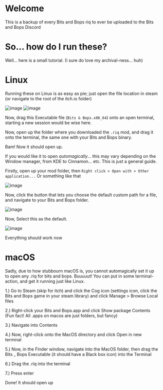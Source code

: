 # Welcome
This is a backup of every Bits and Bops riq to ever be uploaded to the Bits and Bops Discord

# So... how do I run these?

Well... here is a small tutorial. (I sure do love my archival-ness... huh)

# Linux

Running these on Linux is as easy as pie; just open the file location in steam (or navigate to the root of the itch.io folder)

![image](https://github.com/Rodmatronic/bits-and-bops-riqs/assets/105672808/c05af6e0-0f6f-403d-a3f3-6ad518f84efc)
![image](https://github.com/Rodmatronic/bits-and-bops-riqs/assets/105672808/272f8696-3f66-468e-a823-dd816629ea11)

Now, drag this Executable file (`Bits & Bops.x86_64`) onto an open terminal, starting a new session would be wise here.

Now, open up the folder where you downloaded the `.riq` mod, and drag it onto the terminal, the same one with your Bits and Bops binary.

Bam! Now it should open up.

If you would like it to open *automagically*... this may vary depending on the Window manager, from KDE to Cinnamon... etc. This is just a general guide.

Firstly, open up your mod folder, then `Right click > Open with > Other application...` Or something like that

![image](https://github.com/Rodmatronic/bits-and-bops-riqs/assets/105672808/720498d9-3008-4d9d-b5c4-3bb735209f5d)

Now, click the button that lets you choose the default custom path for a file, and navigate to your Bits and Bops folder.

![image](https://github.com/Rodmatronic/bits-and-bops-riqs/assets/105672808/4e1ff519-c7dc-426c-a8e1-abc6376390b0)

Now, Select this as the default.

![image](https://github.com/Rodmatronic/bits-and-bops-riqs/assets/105672808/37de71cc-2dce-42f1-9322-8b81dfa0d04c)

Everything should work now

# macOS

Sadly, due to how stubbourn macOS is, you cannot automagically set it up to open any .riq for bits and bops. Buuuuut!
You can put in some terminal-action, and get it running just like Linux.

1.) Go to Steam (skip for itch) and click the Cog icon (settings icon, click the Bits and Bops game in your steam library) and click Manage > Browse Local files

2.) Right-click your Bits and Bops.app and click Show package Contents (Fun fact! All .apps on macos are just folders, but fancy)

3.) Navigate into Contents

4.) Now, right-click onto the MacOS directory and click Open in new terminal

5.) Now, in the Finder window, navigate into the MacOS folder, then drag the Bits _ Bops Executable (it should have a Black box icon) into the Terminal

6.) Drag the .riq into the terminal

7.) Press enter 

Done! It should open up
